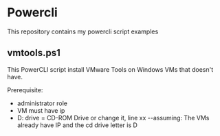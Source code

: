 # Powercli
This repository contains my powercli script examples

## vmtools.ps1
This PowerCLI script install VMware Tools on Windows VMs that doesn't have.

Prerequisite:
* administrator role
* VM must have ip
* D: drive = CD-ROM Drive or change it, line xx
--assuming: The VMs already have IP and the cd drive letter is D

#
